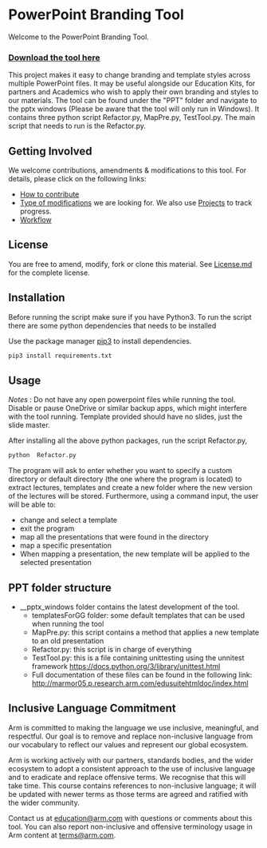 
# PowerPoint Branding Tool

Welcome to the PowerPoint Branding Tool.

### [Download the tool here](https://github.com/arm-university/PPT-branding-tool/archive/refs/heads/main.zip)

This project makes it easy to change branding and template styles across multiple PowerPoint files. It may be useful alongside our Education Kits, for partners and Academics who wish to apply their own branding and styles to our materials. The tool can be found under the "PPT" folder and navigate to the pptx windows (Please be aware that the tool will only run in Windows). It contains three python script Refactor.py, MapPre.py, TestTool.py. The main script that needs to run is the Refactor.py.

## Getting Involved
We welcome contributions, amendments & modifications to this tool. For details, please click on the following links:

* [How to contribute](https://github.com/arm-university/PPT-branding-tool/blob/main/Contributions_and_Modifications/Contributions_and_Modifications.md)
* [Type of modifications](https://github.com/arm-university/PPT-branding-tool/blob/main/Contributions_and_Modifications/Desired_Contributions.md) we are looking for. We also use [Projects](https://github.com/arm-university/PPT-branding-tool/projects) to track progress.
* [Workflow](https://github.com/arm-university/PPT-branding-tool/blob/main/Contributions_and_Modifications/workflow.pdf)


## License
You are free to amend, modify, fork or clone this material. See [License.md](https://github.com/arm-university/PPT-branding-tool/blob/main/License/License.md) for the complete license.

## Installation
Before running the script make sure if you have Python3. To run the script there are some python dependencies that needs to be installed

Use the package manager [pip3](https://pip.pypa.io/en/stable/) to install dependencies.

```bash
pip3 install requirements.txt
```

## Usage

*Notes* : Do not have any open powerpoint files while running the tool. Disable or pause OneDrive or similar backup apps, which might interfere with the tool running. Template provided should have no slides, just the slide master.

After installing all the above python packages, run the script Refactor.py,
```bash
python  Refactor.py
```
The program will ask to enter whether you want to specify a custom directory or default directory (the one where the program is located) to extract lectures, templates and create a new folder where the new version of the lectures will be stored.
Furthermore, using a command input, the user will be able to:

* change and select a template
* exit the program
* map all the presentations that were found in the directory
* map a specific presentation
* When mapping a presentation, the new template will be applied to the selected presentation

## PPT folder structure
* __pptx_windows folder contains the latest development of the tool.
  * templatesForGG folder: some default templates that can be used when running the tool
  * MapPre.py: this script contains a method that applies a new template to an old presentation
  * Refactor.py: this script is in charge of everything
  * TestTool.py: this is a file containing unittesting using the unnitest framework https://docs.python.org/3/library/unittest.html
  * Full documentation of these files can be found in the following link: http://marmor05.p.research.arm.com/edusuitehtmldoc/index.html

## Inclusive Language Commitment
Arm is committed to making the language we use inclusive, meaningful, and respectful. Our goal is to remove and replace non-inclusive language from our vocabulary to reflect our values and represent our global ecosystem.
 
Arm is working actively with our partners, standards bodies, and the wider ecosystem to adopt a consistent approach to the use of inclusive language and to eradicate and replace offensive terms. We recognise that this will take time. This course contains references to non-inclusive language; it will be updated with newer terms as those terms are agreed and ratified with the wider community. 
 
Contact us at education@arm.com with questions or comments about this tool. You can also report non-inclusive and offensive terminology usage in Arm content at terms@arm.com.
